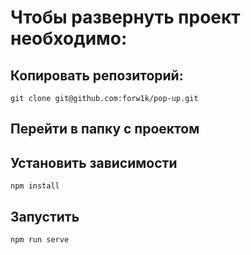 # Чтобы развернуть проект необходимо:

## Копировать репозиторий:

```
git clone git@github.com:forw1k/pop-up.git
```

## Перейти в папку с проектом

## Установить зависимости

```
npm install
```

## Запустить

```
npm run serve
```
